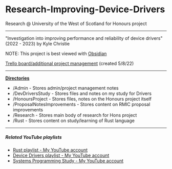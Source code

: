 # Research-Improving-Device-Drivers
Research @ University of the West of Scotland for Honours project 
***
"Investigation into improving performance and reliability of device drivers" (2022 - 2023) 
by Kyle Christie

NOTE: This project is best viewed with [Obsidian](https://obsidian.md/)

[Trello board/additional project management](https://trello.com/b/zYURFiee/research-improving-device-drivers) (created 5/8/22)
***
<u> <b>Directories</b> </u>
+ /Admin                                          - Stores admin/project management notes
+ /DevDriversStudy                        - Stores files and notes on my study for Drivers
+ /HonoursProject                          - Stores files, notes on the Honours project itself
+ /ProposalNotesImprovements   - Stores content on RMIC proposal improvements
+ /Research                                    - Stores main body of research for Hons project
+ /Rust                                            - Stores content on study/learning of Rust language

***
##### Related YouTube playlists
+ [Rust playlist - My YouTube account](https://www.youtube.com/playlist?list=PL2kkY8kPiI8ax757FmrreXXXe9a1ARvOR)
+ [Device Drivers playlist  - My YouTube account](https://www.youtube.com/playlist?list=PL2kkY8kPiI8ZYEZ7QW13phJdMqM9pJ46b)
+ [Systems Programming Study - My YouTube account](https://www.youtube.com/playlist?list=PL2kkY8kPiI8bAzBZg4X2yl5P7EIaB92eN)
